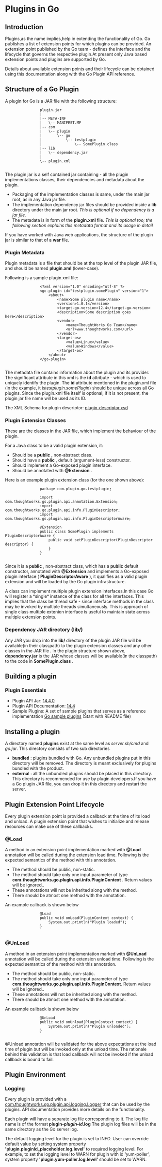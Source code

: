 # Plugins in Go

## Introduction

Plugins,as the name implies,help in extending the functionality of Go. Go publishes a list of extension points for which plugins can be provided. An extension point published by the Go team - defines the interface and the lifecycle that governs the respective plugin.At present only Java based extension points and plugins are supported by Go.

Details about available extension points and their lifecycle can be obtained using this documentation along with the Go Plugin API reference.

## Structure of a Go Plugin

A plugin for Go is a JAR file with the following structure:

``` {.code}
                plugin.jar
                |
                |-- META-INF
                |   \-- MANIFEST.MF
                |-- com
                |   \-- plugin
                |       \-- go
                |           \-- testplugin
                |               \-- SomePlugin.class
                |-- lib
                |   \-- dependency.jar
                |
                \-- plugin.xml
        
```

The plugin jar is a self contained jar containing - all the plugin implementations classes, their dependencies and metadata about the plugin.

-   Packaging of the implementation classes is same, under the main jar root, as in any Java jar file.
-   The implementation dependency jar files should be provided inside a **lib** directory under the main jar root. *This is optional if no dependency is a jar file.*
-   The metadata is in form of the **plugin.xml** file. *This is optional too; the following section explains this metadata format and its usage in detail*

If you have worked with Java web applications, the structure of the plugin jar is similar to that of a **war** file.

### Plugin Metadata

Plugin metadata is a file that should be at the top level of the plugin JAR file, and should be named **plugin.xml** (lower-case).

Following is a sample plugin.xml file:

``` {.code}
                <?xml version="1.0" encoding="utf-8" ?>
                <go-plugin id="testplugin.somePlugin" version="1">
                    <about>
                        <name>Some plugin name</name>
                        <version>1.0.1</version>
                        <target-go-version>12.4</target-go-version>
                        <description>Some description goes here</description>
                        <vendor>
                            <name>ThoughtWorks Go Team</name>
                            <url>www.thoughtworks.com</url>
                        </vendor>
                        <target-os>
                            <value>Linux</value>
                            <value>Windows</value>
                        </target-os>
                    </about>
                </go-plugin>
            
```

The metadata file contains information about the plugin and its provider. The significant attribute in this xml is the **id** attribute - which is used to uniquely identify the plugin. The **id** attribute mentioned in the plugin.xml file (in the example, it is*testplugin.somePlugin*) should be unique across all Go plugins. Since the plugin.xml file itself is optional, if it is not present, the plugin jar file name will be used as its ID.

The XML Schema for plugin descriptor: [plugin-descriptor.xsd](../resources/plugin-descriptor.xsd)

### Plugin Extension Classes

These are the classes in the JAR file, which implement the behaviour of the plugin.

For a Java class to be a valid plugin extension, it:

-   Should be a **public** , non-abstract class.
-   Should have a **public** , default (argument-less) constructor.
-   Should implement a Go-exposed plugin interface.
-   Should be annotated with **@Extension** .

Here is an example plugin extension class (for the one shown above):

``` {.code}
                package com.plugin.go.testplugin;

                import com.thoughtworks.go.plugin.api.annotation.Extension;
                import com.thoughtworks.go.plugin.api.info.PluginDescriptor;
                import com.thoughtworks.go.plugin.api.info.PluginDescriptorAware;

                @Extension
                public class SomePlugin implements PluginDescriptorAware {
                    public void setPluginDescriptor(PluginDescriptor descriptor) {
                    }
                }
            
```

Since it is a **public** , non-abstract class, which has a **public** default constructor, annotated with **@Extension** and implements a Go-exposed plugin interface ( **PluginDescriptorAware** ), it qualifies as a valid plugin extension and will be loaded by the Go plugin infrastructure.

A class can implement multiple plugin extension interfaces.In this case Go will register a \*single\* instance of the class for all the interfaces. This implies that the class be thread safe - since interface methods in the class may be invoked by multiple threads simultaneously. This is approach of single class multiple extenion interface is useful to maintain state across multiple extension points.

### Dependency JAR directory (lib/)

Any JAR you drop into the **lib/** directory of the plugin JAR file will be available(in their classpath) to the plugin extension classes and any other classes in the JAR file . In the plugin structure shown above, **dependency.jar** is the JAR whose classes will be available(in the classpath) to the code in **SomePlugin.class** .

## Building a plugin

### Plugin Essentials

-   Plugin API Jar: [14.4.0](https://bintray.com/artifact/download/gocd/gocd/go-plugin-api-14.4.0.jar)
-   Plugin API Documentation: [14.4](http://www.go.cd/documentation/developer/resources/javadoc/index.html)
-   Sample Plugins: A set of sample plugins that serves as a reference implementation [Go sample plugins](https://github.com/gocd/sample-plugins) (Start with README file)

## Installing a plugin

A directory named **plugins** exist at the same level as *server.sh/cmd* and *go.jar*. This directory consists of two sub directories

-   **bundled** : plugins bundled with Go. Any unbundled plugins put in this directory will be removed. The directory is meant exclusively for plugins bundled with the product.
-   **external** : all the unbundled plugins should be placed in this directory. This directory is recommended for use by plugin developers.If you have a Go plugin JAR file, you can drop it in this directory and restart the server.

## Plugin Extension Point Lifecycle

Every plugin extension point is provided a callback at the time of its load and unload. A plugin extension point that wishes to initialize and release resources can make use of these callbacks.

### @Load

A method in an extension point implementation marked with **@Load** annotation will be called during the extension load time. Following is the expected semantics of the method with this annotation.

-   The method should be public, non-static.
-   The method should take only one input parameter of type **com.thoughtworks.go.plugin.api.info.PluginContext** . Return values will be ignored..
-   These annotations will not be inherited along with the method.
-   There should be atmost one method with the annotation.

An example callback is shown below

``` {.code}
                @Load
                public void onLoad(PluginContext context) {
                    System.out.println("Plugin loaded");
                }
            
```

### @UnLoad

A method in an extension point implementation marked with **@UnLoad** annotation will be called during the extension unload time. Following is the expected semantics of the method with this annotation.

-   The method should be public, non-static.
-   The method should take only one input parameter of type **com.thoughtworks.go.plugin.api.info.PluginContext**. Return values will be ignored..
-   These annotations will not be inherited along with the method.
-   There should be atmost one method with the annotation.

An example callback is shown below

``` {.code}
                @UnLoad
                public void onUnload(PluginContext context) {
                    System.out.println("Plugin unloaded");
                }
            
```

@Unload annotation will be validated for the above expectations at the load time of plugin but will be invoked only at the unload time. The rationale behind this validation is that load callback will not be invoked if the unload callback is bound to fail.

## Plugin Environment

### Logging

Every plugin is provided with a [com.thoughtworks.go.plugin.api.logging.Logger](../resources/javadoc/14.4.0/com/thoughtworks/go/plugin/api/logging/Logger.html) that can be used by the plugins. API documentation provides more details on the functionality.

Each plugin will have a separate log file corresponding to it. The log file name is of the format **plugin-*plugin-id*.log** The plugin log files will be in the same directory as the Go server log.

The default logging level for the plugin is set to INFO. User can override default value by setting system property **'plugin.pluginId\_placeholder.log.level'** to required logging level. For example, to set the logging level to WARN for plugin with id 'yum-poller', system property **'plugin.yum-poller.log.level'** should be set to WARN.
